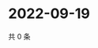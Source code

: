 # 2022-09-19

共 0 条

<!-- BEGIN WEIBO -->
<!-- 最后更新时间 Mon Sep 19 2022 17:11:49 GMT+0800 (China Standard Time) -->

<!-- END WEIBO -->

